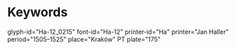 # Keywords
glyph-id="Ha-12_0215"
font-id="Ha-12"
printer-id="Ha"
printer="Jan Haller"
period="1505–1525"
place="Kraków"
PT plate="175"
